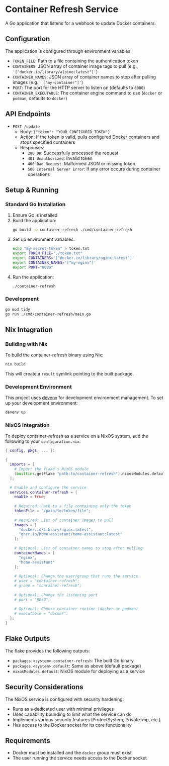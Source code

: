 # Container Refresh Service

A Go application that listens for a webhook to update Docker containers.

## Configuration

The application is configured through environment variables:

- `TOKEN_FILE`: Path to a file containing the authentication token
- `CONTAINERS`: JSON array of container image tags to pull (e.g., `'["docker.io/library/alpine:latest"]'`)
- `CONTAINER_NAMES`: JSON array of container names to stop after pulling images (e.g., `'["my-container"]'`)
- `PORT`: The port for the HTTP server to listen on (defaults to `8080`)
- `CONTAINER_EXECUTABLE`: The container engine command to use (`docker` or `podman`, defaults to `docker`)

## API Endpoints

- `POST /update`
  - Body: `{"token": "YOUR_CONFIGURED_TOKEN"}`
  - Action: If the token is valid, pulls configured Docker containers and stops specified containers
  - Responses:
    - `200 OK`: Successfully processed the request
    - `401 Unauthorized`: Invalid token
    - `400 Bad Request`: Malformed JSON or missing token
    - `500 Internal Server Error`: If any error occurs during container operations

## Setup & Running

### Standard Go Installation

1. Ensure Go is installed
2. Build the application:
   ```bash
   go build -o container-refresh ./cmd/container-refresh
   ```
3. Set up environment variables:
   ```bash
   echo "my-secret-token" > token.txt
   export TOKEN_FILE="./token.txt"
   export CONTAINERS='["docker.io/library/nginx:latest"]'
   export CONTAINER_NAMES='["my-nginx"]'
   export PORT="8080"
   ```
4. Run the application:
   ```bash
   ./container-refresh
   ```

### Development

```bash
go mod tidy
go run ./cmd/container-refresh/main.go
```

## Nix Integration

### Building with Nix

To build the container-refresh binary using Nix:

```bash
nix build
```

This will create a `result` symlink pointing to the built package.

### Development Environment

This project uses [devenv](https://devenv.sh/) for development environment management. To set up your development environment:

```bash
devenv up
```

### NixOS Integration

To deploy container-refresh as a service on a NixOS system, add the following to your `configuration.nix`:

```nix
{ config, pkgs, ... }:

{
  imports = [
    # Import the flake's NixOS module
    (builtins.getFlake "path:to/container-refresh").nixosModules.default
  ];

  # Enable and configure the service
  services.container-refresh = {
    enable = true;
    
    # Required: Path to a file containing only the token
    tokenFile = "/path/to/token/file";
    
    # Required: List of container images to pull
    images = [
      "docker.io/library/nginx:latest",
      "ghcr.io/home-assistant/home-assistant:latest"
    ];
    
    # Optional: List of container names to stop after pulling
    containerNames = [
      "nginx",
      "home-assistant"
    ];
    
    # Optional: Change the user/group that runs the service
    # user = "container-refresh";
    # group = "container-refresh";
    
    # Optional: Change the listening port
    # port = "8080";
    
    # Optional: Choose container runtime (docker or podman)
    # executable = "docker";
  };
}
```

## Flake Outputs

The flake provides the following outputs:

- `packages.<system>.container-refresh`: The built Go binary
- `packages.<system>.default`: Same as above (default package)
- `nixosModules.default`: NixOS module for deploying as a service

## Security Considerations

The NixOS service is configured with security hardening:
- Runs as a dedicated user with minimal privileges
- Uses capability bounding to limit what the service can do
- Implements various security features (ProtectSystem, PrivateTmp, etc.)
- Has access to the Docker socket for its core functionality

## Requirements

- Docker must be installed and the `docker` group must exist
- The user running the service needs access to the Docker socket

